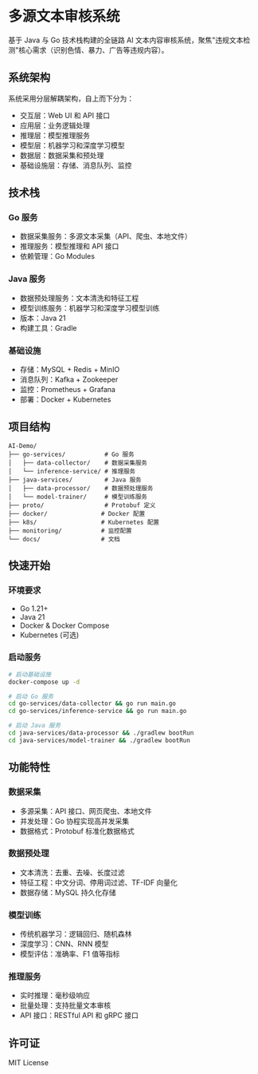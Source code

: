 # 多源文本审核系统

基于 Java 与 Go 技术栈构建的全链路 AI 文本内容审核系统，聚焦"违规文本检测"核心需求（识别色情、暴力、广告等违规内容）。

## 系统架构

系统采用分层解耦架构，自上而下分为：
- 交互层：Web UI 和 API 接口
- 应用层：业务逻辑处理
- 推理层：模型推理服务
- 模型层：机器学习和深度学习模型
- 数据层：数据采集和预处理
- 基础设施层：存储、消息队列、监控

## 技术栈

### Go 服务
- 数据采集服务：多源文本采集（API、爬虫、本地文件）
- 推理服务：模型推理和 API 接口
- 依赖管理：Go Modules

### Java 服务
- 数据预处理服务：文本清洗和特征工程
- 模型训练服务：机器学习和深度学习模型训练
- 版本：Java 21
- 构建工具：Gradle

### 基础设施
- 存储：MySQL + Redis + MinIO
- 消息队列：Kafka + Zookeeper
- 监控：Prometheus + Grafana
- 部署：Docker + Kubernetes

## 项目结构

```
AI-Demo/
├── go-services/           # Go 服务
│   ├── data-collector/    # 数据采集服务
│   └── inference-service/ # 推理服务
├── java-services/         # Java 服务
│   ├── data-processor/    # 数据预处理服务
│   └── model-trainer/     # 模型训练服务
├── proto/                 # Protobuf 定义
├── docker/               # Docker 配置
├── k8s/                  # Kubernetes 配置
├── monitoring/           # 监控配置
└── docs/                 # 文档
```

## 快速开始

### 环境要求
- Go 1.21+
- Java 21
- Docker & Docker Compose
- Kubernetes (可选)

### 启动服务
```bash
# 启动基础设施
docker-compose up -d

# 启动 Go 服务
cd go-services/data-collector && go run main.go
cd go-services/inference-service && go run main.go

# 启动 Java 服务
cd java-services/data-processor && ./gradlew bootRun
cd java-services/model-trainer && ./gradlew bootRun
```

## 功能特性

### 数据采集
- 多源采集：API 接口、网页爬虫、本地文件
- 并发处理：Go 协程实现高并发采集
- 数据格式：Protobuf 标准化数据格式

### 数据预处理
- 文本清洗：去重、去噪、长度过滤
- 特征工程：中文分词、停用词过滤、TF-IDF 向量化
- 数据存储：MySQL 持久化存储

### 模型训练
- 传统机器学习：逻辑回归、随机森林
- 深度学习：CNN、RNN 模型
- 模型评估：准确率、F1 值等指标

### 推理服务
- 实时推理：毫秒级响应
- 批量处理：支持批量文本审核
- API 接口：RESTful API 和 gRPC 接口

## 许可证

MIT License